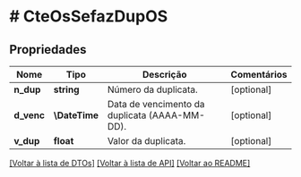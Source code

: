 # # CteOsSefazDupOS

## Propriedades

Nome | Tipo | Descrição | Comentários
------------ | ------------- | ------------- | -------------
**n_dup** | **string** | Número da duplicata. | [optional]
**d_venc** | **\DateTime** | Data de vencimento da duplicata (AAAA-MM-DD). | [optional]
**v_dup** | **float** | Valor da duplicata. | [optional]

[[Voltar à lista de DTOs]](../../README.md#models) [[Voltar à lista de API]](../../README.md#endpoints) [[Voltar ao README]](../../README.md)
